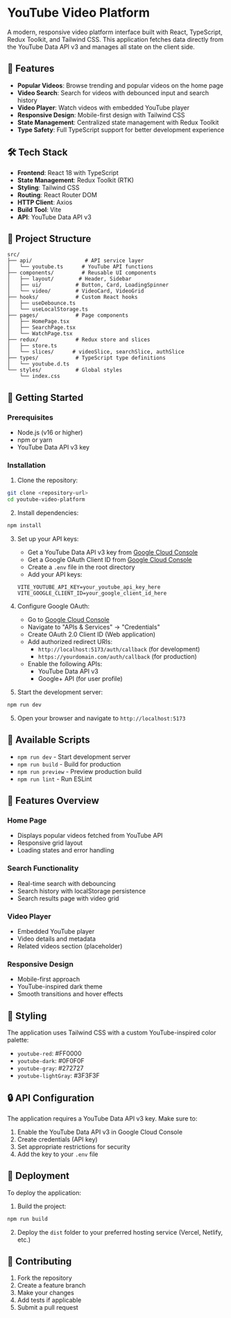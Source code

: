 # YouTube Video Platform

A modern, responsive video platform interface built with React, TypeScript, Redux Toolkit, and Tailwind CSS. This application fetches data directly from the YouTube Data API v3 and manages all state on the client side.

## 🚀 Features

- **Popular Videos**: Browse trending and popular videos on the home page
- **Video Search**: Search for videos with debounced input and search history
- **Video Player**: Watch videos with embedded YouTube player
- **Responsive Design**: Mobile-first design with Tailwind CSS
- **State Management**: Centralized state management with Redux Toolkit
- **Type Safety**: Full TypeScript support for better development experience

## 🛠️ Tech Stack

- **Frontend**: React 18 with TypeScript
- **State Management**: Redux Toolkit (RTK)
- **Styling**: Tailwind CSS
- **Routing**: React Router DOM
- **HTTP Client**: Axios
- **Build Tool**: Vite
- **API**: YouTube Data API v3

## 📁 Project Structure

```
src/
├── api/                 # API service layer
│   └── youtube.ts      # YouTube API functions
├── components/         # Reusable UI components
│   ├── layout/        # Header, Sidebar
│   ├── ui/           # Button, Card, LoadingSpinner
│   └── video/        # VideoCard, VideoGrid
├── hooks/            # Custom React hooks
│   ├── useDebounce.ts
│   └── useLocalStorage.ts
├── pages/            # Page components
│   ├── HomePage.tsx
│   ├── SearchPage.tsx
│   └── WatchPage.tsx
├── redux/            # Redux store and slices
│   ├── store.ts
│   └── slices/      # videoSlice, searchSlice, authSlice
├── types/            # TypeScript type definitions
│   └── youtube.d.ts
└── styles/           # Global styles
    └── index.css
```

## 🚀 Getting Started

### Prerequisites

- Node.js (v16 or higher)
- npm or yarn
- YouTube Data API v3 key

### Installation

1. Clone the repository:

```bash
git clone <repository-url>
cd youtube-video-platform
```

2. Install dependencies:

```bash
npm install
```

3. Set up your API keys:

   - Get a YouTube Data API v3 key from [Google Cloud Console](https://console.cloud.google.com/)
   - Get a Google OAuth Client ID from [Google Cloud Console](https://console.cloud.google.com/)
   - Create a `.env` file in the root directory
   - Add your API keys:

   ```
   VITE_YOUTUBE_API_KEY=your_youtube_api_key_here
   VITE_GOOGLE_CLIENT_ID=your_google_client_id_here
   ```

4. Configure Google OAuth:

   - Go to [Google Cloud Console](https://console.cloud.google.com/)
   - Navigate to "APIs & Services" → "Credentials"
   - Create OAuth 2.0 Client ID (Web application)
   - Add authorized redirect URIs:
     - `http://localhost:5173/auth/callback` (for development)
     - `https://yourdomain.com/auth/callback` (for production)
   - Enable the following APIs:
     - YouTube Data API v3
     - Google+ API (for user profile)

5. Start the development server:

```bash
npm run dev
```

5. Open your browser and navigate to `http://localhost:5173`

## 🔧 Available Scripts

- `npm run dev` - Start development server
- `npm run build` - Build for production
- `npm run preview` - Preview production build
- `npm run lint` - Run ESLint

## 📱 Features Overview

### Home Page

- Displays popular videos fetched from YouTube API
- Responsive grid layout
- Loading states and error handling

### Search Functionality

- Real-time search with debouncing
- Search history with localStorage persistence
- Search results page with video grid

### Video Player

- Embedded YouTube player
- Video details and metadata
- Related videos section (placeholder)

### Responsive Design

- Mobile-first approach
- YouTube-inspired dark theme
- Smooth transitions and hover effects

## 🎨 Styling

The application uses Tailwind CSS with a custom YouTube-inspired color palette:

- `youtube-red`: #FF0000
- `youtube-dark`: #0F0F0F
- `youtube-gray`: #272727
- `youtube-lightGray`: #3F3F3F

## 🔒 API Configuration

The application requires a YouTube Data API v3 key. Make sure to:

1. Enable the YouTube Data API v3 in Google Cloud Console
2. Create credentials (API key)
3. Set appropriate restrictions for security
4. Add the key to your `.env` file

## 🚀 Deployment

To deploy the application:

1. Build the project:

```bash
npm run build
```

2. Deploy the `dist` folder to your preferred hosting service (Vercel, Netlify, etc.)

## 🤝 Contributing

1. Fork the repository
2. Create a feature branch
3. Make your changes
4. Add tests if applicable
5. Submit a pull request
